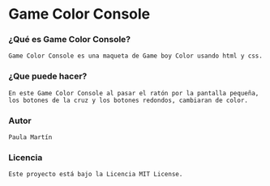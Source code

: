 # Game Color Console 
 
 ### ¿Qué es Game Color Console? 
    Game Color Console es una maqueta de Game boy Color usando html y css.

### ¿Que puede hacer?
    En este Game Color Console al pasar el ratón por la pantalla pequeña, los botones de la cruz y los botones redondos, cambiaran de color.

### Autor
    Paula Martín 

### Licencia
    Este proyecto está bajo la Licencia MIT License.
    
    
    
   

